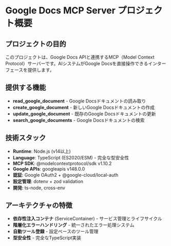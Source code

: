 # Google Docs MCP Server プロジェクト概要

## プロジェクトの目的
このプロジェクトは、Google Docs APIと連携するMCP（Model Context Protocol）サーバーです。AIシステムがGoogle Docsを直接操作できるインターフェースを提供します。

## 提供する機能
- **read_google_document** - Google Docsドキュメントの読み取り
- **create_google_document** - 新しいGoogle Docsドキュメントの作成
- **update_google_document** - 既存のGoogle Docsドキュメントの更新
- **search_google_documents** - Google Docsドキュメントの検索

## 技術スタック
- **Runtime**: Node.js (v14以上)
- **Language**: TypeScript (ES2020/ESM) - 完全な型安全性
- **MCP SDK**: @modelcontextprotocol/sdk v1.10.2
- **Google APIs**: googleapis v148.0.0
- **認証**: Google OAuth2 + @google-cloud/local-auth
- **設定管理**: dotenv + zod validation
- **開発**: ts-node, cross-env

## アーキテクチャの特徴
- **依存性注入コンテナ** (ServiceContainer) - サービス管理とライフサイクル
- **階層化エラーハンドリング** - 統一されたエラー処理システム
- **自動ツール登録** - 設定ベースのツール管理
- **型安全性** - 完全なTypeScript実装